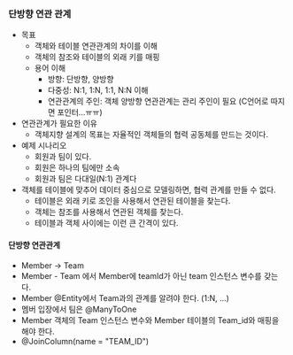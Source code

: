 ### 단방향 연관 관계
- 목표
    - 객체와 테이블 연관관계의 차이를 이해
    - 객체의 참조와 테이블의 외래 키를 매핑
    - 용어 이해
      - 방향: 단방향, 양방향
      - 다중성: N:1, 1:N, 1:1, N:N 이해
      - 연관관계의 주인: 객체 양방향 연관관계는 관리 주인이 필요 (C언어로 따지면 포인터...ㅠㅠ)
- 연관관계가 필요한 이유
    - 객체지향 설계의 목표는 자율적인 객체들의 협력 공동체를 만드는 것이다.
- 예제 시나리오
    - 회원과 팀이 있다.
    - 회원은 하나의 팀에만 소속
    - 회원과 팀은 다대일(N:1) 관계다
- 객체를 테이블에 맞추어 데이터 중심으로 모델링하면, 협력 관계를 만들 수 없다.
    - 테이블은 외래 키로 조인을 사용해서 연관된 테이블을 찾는다.
    - 객체는 참조를 사용해서 연관된 객체를 찾는다.
    - 테이블과 객체 사이에는 이런 큰 간격이 있다.
    
#### 단방향 연관관계
- Member -> Team
- Member - Team 에서 Member에 teamId가 아닌 team 인스턴스 변수를 갖는다.
- Member @Entity에서 Team과의 관계를 알려야 한다. (1:N, ...)
- 멤버 입장에서 팀은 @ManyToOne
- Member 객체의 Team 인스턴스 변수와 Member 테이블의 Team_id와 매핑을 해야 한다.
- @JoinColumn(name = "TEAM_ID") 




